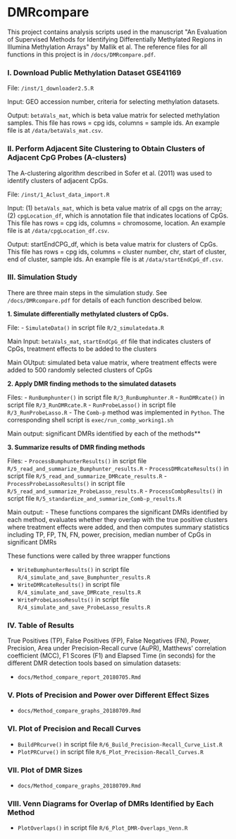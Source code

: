 <!-- README.md is generated from README.Rmd. Please edit that file -->
DMRcompare
==========

This project contains analysis scripts used in the manuscript "An Evaluation of Supervised Methods for Identifying Differentially Methylated Regions in Illumina Methylation Arrays" by Mallik et al. The reference files for all functions in this project is in `/docs/DMRcompare.pdf`.

### I. Download Public Methylation Dataset GSE41169

File: `/inst/1_downloader2.5.R`

Input: GEO accession number, criteria for selecting methylation datasets.

Output: `betaVals_mat`, which is beta value matrix for selected methylation samples. This file has rows = cpg ids, columns = sample ids. An example file is at `/data/betaVals_mat.csv`.

### II. Perform Adjacent Site Clustering to Obtain Clusters of Adjacent CpG Probes (A-clusters)

The A-clustering algorithm described in Sofer et al. (2011) was used to identify clusters of adjacent CpGs.

File: `/inst/1_Aclust_data_import.R`

Input: (1) `betaVals_mat`, which is beta value matrix of all cpgs on the array; (2) `cpgLocation_df`, which is annotation file that indicates locations of CpGs. This file has rows = cpg ids, columns = chromosome, location. An example file is at `/data/cpgLocation_df.csv`.

Output: startEndCPG\_df, which is beta value matrix for clusters of CpGs. This file has rows = cpg ids, columns = cluster number, chr, start of cluster, end of cluster, sample ids. An example file is at `/data/startEndCpG_df.csv`.

### III. Simulation Study

There are three main steps in the simulation study. See `/docs/DMRcompare.pdf` for details of each function described below.

**1. Simulate differentially methylated clusters of CpGs.**

File: - `SimulateData()` in script file `R/2_simulatedata.R`

Main Input: `betaVals_mat`, `startEndCpG_df` file that indicates clusters of CpGs, treatment effects to be added to the clusters

Main OUtput: simulated beta value matrix, where treatment effects were added to 500 randomly selected clusters of CpGs

**2. Apply DMR finding methods to the simulated datasets**

Files: - `RunBumphunter()` in script file `R/3_RunBumphunter.R` - `RunDMRcate()` in script file `R/3_RunDMRcate.R` - `RunProbeLasso()` in script file `R/3_RunProbeLasso.R` - The `Comb-p` method was implemented in `Python`. The corresponding shell script is `exec/run_combp_working1.sh`

Main output: significant DMRs identified by each of the methods\*\*

**3. Summarize results of DMR finding methods**

Files: - `ProcessBumphunterResults()` in script file `R/5_read_and_summarize_Bumphunter_results.R` - `ProcessDMRcateResults()` in script file `R/5_read_and_summarize_DMRcate_results.R` - `ProcessProbeLassoResults()` in script file `R/5_read_and_summarize_ProbeLasso_results.R` - `ProcessCombpResults()` in script file `R/5_standardize_and_summarize_Comb-p_results.R`

Main output: - These functions compares the significant DMRs identified by each method, evaluates whether they overlap with the true positive clusters where treatment effects were added, and then computes summary statistics including TP, FP, TN, FN, power, precision, median number of CpGs in significant DMRs

These functions were called by three wrapper functions

-   `WriteBumphunterResults()` in script file `R/4_simulate_and_save_Bumphunter_results.R`
-   `WriteDMRcateResults()` in script file `R/4_simulate_and_save_DMRcate_results.R`
-   `WriteProbeLassoResults()` in script file `R/4_simulate_and_save_ProbeLasso_results.R`

### IV. Table of Results

True Positives (TP), False Positives (FP), False Negatives (FN), Power, Precision, Area under Precision-Recall curve (AuPR), Matthews' correlation coefficient (MCC), F1 Scores (F1) and Elapsed Time (in seconds) for the different DMR detection tools based on simulation datasets:

-   `docs/Method_compare_report_20180705.Rmd`

### V. Plots of Precision and Power over Different Effect Sizes

-   `docs/Method_compare_graphs_20180709.Rmd`

### VI. Plot of Precision and Recall Curves

-   `BuildPRcurve()` in script file `R/6_Build_Precision-Recall_Curve_List.R`
-   `PlotPRCurve()` in script file `R/6_Plot_Precision-Recall_Curves.R`

### VII. Plot of DMR Sizes

-   `docs/Method_compare_graphs_20180709.Rmd`

### VIII. Venn Diagrams for Overlap of DMRs Identified by Each Method

-   `PlotOverlaps()` in script file `R/6_Plot_DMR-Overlaps_Venn.R`

